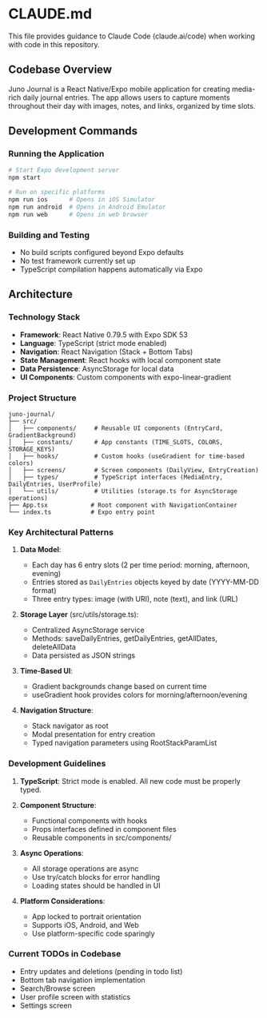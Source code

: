 # CLAUDE.md

This file provides guidance to Claude Code (claude.ai/code) when working with code in this repository.

## Codebase Overview

Juno Journal is a React Native/Expo mobile application for creating media-rich daily journal entries. The app allows users to capture moments throughout their day with images, notes, and links, organized by time slots.

## Development Commands

### Running the Application
```bash
# Start Expo development server
npm start

# Run on specific platforms
npm run ios      # Opens in iOS Simulator
npm run android  # Opens in Android Emulator
npm run web      # Opens in web browser
```

### Building and Testing
- No build scripts configured beyond Expo defaults
- No test framework currently set up
- TypeScript compilation happens automatically via Expo

## Architecture

### Technology Stack
- **Framework**: React Native 0.79.5 with Expo SDK 53
- **Language**: TypeScript (strict mode enabled)
- **Navigation**: React Navigation (Stack + Bottom Tabs)
- **State Management**: React hooks with local component state
- **Data Persistence**: AsyncStorage for local data
- **UI Components**: Custom components with expo-linear-gradient

### Project Structure
```
juno-journal/
├── src/
│   ├── components/     # Reusable UI components (EntryCard, GradientBackground)
│   ├── constants/      # App constants (TIME_SLOTS, COLORS, STORAGE_KEYS)
│   ├── hooks/          # Custom hooks (useGradient for time-based colors)
│   ├── screens/        # Screen components (DailyView, EntryCreation)
│   ├── types/          # TypeScript interfaces (MediaEntry, DailyEntries, UserProfile)
│   └── utils/          # Utilities (storage.ts for AsyncStorage operations)
├── App.tsx            # Root component with NavigationContainer
└── index.ts           # Expo entry point
```

### Key Architectural Patterns

1. **Data Model**: 
   - Each day has 6 entry slots (2 per time period: morning, afternoon, evening)
   - Entries stored as `DailyEntries` objects keyed by date (YYYY-MM-DD format)
   - Three entry types: image (with URI), note (text), and link (URL)

2. **Storage Layer** (src/utils/storage.ts):
   - Centralized AsyncStorage service
   - Methods: saveDailyEntries, getDailyEntries, getAllDates, deleteAllData
   - Data persisted as JSON strings

3. **Time-Based UI**:
   - Gradient backgrounds change based on current time
   - useGradient hook provides colors for morning/afternoon/evening

4. **Navigation Structure**:
   - Stack navigator as root
   - Modal presentation for entry creation
   - Typed navigation parameters using RootStackParamList

### Development Guidelines

1. **TypeScript**: Strict mode is enabled. All new code must be properly typed.

2. **Component Structure**: 
   - Functional components with hooks
   - Props interfaces defined in component files
   - Reusable components in src/components/

3. **Async Operations**: 
   - All storage operations are async
   - Use try/catch blocks for error handling
   - Loading states should be handled in UI

4. **Platform Considerations**:
   - App locked to portrait orientation
   - Supports iOS, Android, and Web
   - Use platform-specific code sparingly

### Current TODOs in Codebase
- Entry updates and deletions (pending in todo list)
- Bottom tab navigation implementation
- Search/Browse screen
- User profile screen with statistics
- Settings screen